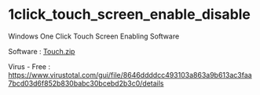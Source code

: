 # 1click_touch_screen_enable_disable
Windows One Click Touch Screen Enabling Software

Software : [Touch.zip](https://github.com/TheCracker007/1click_touch_screen_enable_disable/files/12354883/Touch.zip)

Virus - Free : https://www.virustotal.com/gui/file/8646ddddcc493103a863a9b613ac3faa7bcd03d6f852b830babc30bcebd2b3c0/details
